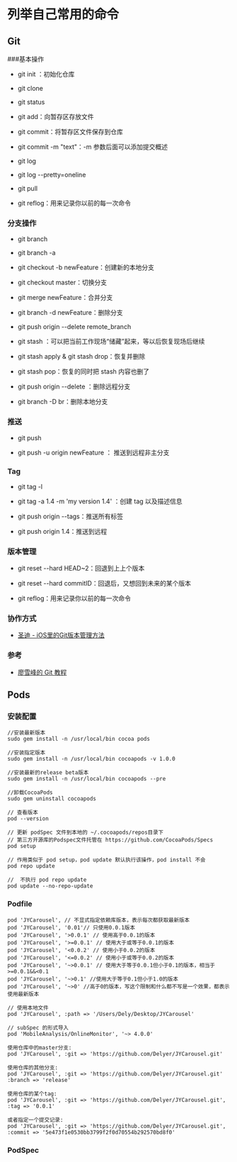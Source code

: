 # 列举自己常用的命令


## Git

###基本操作

* git init ：初始化仓库

* git clone

* git status

* git add：向暂存区存放文件

* git commit：将暂存区文件保存到仓库

* git commit -m "text"：-m 参数后面可以添加提交概述

* git log

* git log --pretty=oneline

* git pull

* git reflog：用来记录你以前的每一次命令


### 分支操作

*  git branch

* git branch -a

* git checkout -b newFeature：创建新的本地分支

* git checkout master：切换分支

* git merge newFeature：合并分支

* git branch -d newFeature：删除分支

* git push origin --delete remote_branch

* git stash ：可以把当前工作现场“储藏”起来，等以后恢复现场后继续

* git stash apply & git stash drop：恢复并删除

* git stash pop：恢复的同时把 stash 内容也删了

* git push origin --delete <branchName>：删除远程分支

* git branch -D br：删除本地分支


### 推送

* git push

* git push -u origin newFeature ： 推送到远程非主分支

### Tag

* git tag -l

* git tag -a 1.4 -m 'my version 1.4' ：创建 tag 以及描述信息

* git push origin --tags：推送所有标签

* git push origin 1.4：推送到远程

### 版本管理

* git reset --hard HEAD~2：回退到上上个版本

* git reset --hard commitID：回退后，又想回到未来的某个版本

* git reflog：用来记录你以前的每一次命令

### 协作方式

* [圣迪 - iOS里的Git版本管理方法](http://www.jianshu.com/p/7dddf0e9f1ef)

### 参考

* [廖雪峰的 Git 教程](https://www.liaoxuefeng.com/wiki/0013739516305929606dd18361248578c67b8067c8c017b000)

## Pods

### 安装配置

	//安装最新版本
	sudo gem install -n /usr/local/bin cocoa pods
	
	//安装指定版本
	sudo gem install -n /usr/local/bin cocoapods -v 1.0.0 
	
	//安装最新的release beta版本
	sudo gem install -n /usr/local/bin cocoapods --pre
	
	//卸载CocoaPods
	sudo gem uninstall cocoapods

	// 查看版本
	pod --version
	
	// 更新 podSpec 文件到本地的 ~/.cocoapods/repos目录下
	// 第三方开源库的Podspec文件托管在 https://github.com/CocoaPods/Specs
	pod setup
	
	// 作用类似于 pod setup，pod update 默认执行该操作，pod install 不会
	pod repo update
	
	//  不执行 pod repo update
	pod update --no-repo-update   
	
	
	
### Podfile

	pod 'JYCarousel', // 不显式指定依赖库版本，表示每次都获取最新版本
	pod 'JYCarousel', '0.01'// 只使用0.0.1版本
	pod 'JYCarousel', '>0.0.1' // 使用高于0.0.1的版本
	pod 'JYCarousel', '>=0.0.1' // 使用大于或等于0.0.1的版本
	pod 'JYCarousel', '<0.0.2' // 使用小于0.0.2的版本
	pod 'JYCarousel', '<=0.0.2' // 使用小于或等于0.0.2的版本
	pod 'JYCarousel', '~>0.0.1' // 使用大于等于0.0.1但小于0.1的版本，相当于>=0.0.1&&<0.1
	pod 'JYCarousel', '~>0.1' //使用大于等于0.1但小于1.0的版本
	pod 'JYCarousel', '~>0' //高于0的版本，写这个限制和什么都不写是一个效果，都表示使用最新版本
	
	// 使用本地文件
	pod 'JYCarousel', :path => '/Users/Dely/Desktop/JYCarousel'
	
	// subSpec 的形式导入
    pod 'MobileAnalysis/OnlineMonitor', '~> 4.0.0'
    
    使用仓库中的master分支:
	pod 'JYCarousel', :git => 'https://github.com/Delyer/JYCarousel.git'

	使用仓库的其他分支:
	pod 'JYCarousel', :git => 'https://github.com/Delyer/JYCarousel.git' :branch => 'release'

	使用仓库的某个tag:
	pod 'JYCarousel', :git => 'https://github.com/Delyer/JYCarousel.git', :tag => '0.0.1'
	
	或者指定一个提交记录:
	pod 'JYCarousel', :git => 'https://github.com/Delyer/JYCarousel.git', :commit => '5e473f1e0530bb3799f2f0d70554b292570bd8f0'

### PodSpec
